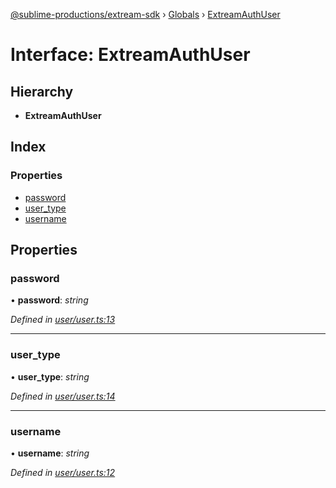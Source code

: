 [@sublime-productions/extream-sdk](../README.md) › [Globals](../globals.md) › [ExtreamAuthUser](extreamauthuser.md)

# Interface: ExtreamAuthUser

## Hierarchy

* **ExtreamAuthUser**

## Index

### Properties

* [password](extreamauthuser.md#password)
* [user_type](extreamauthuser.md#user_type)
* [username](extreamauthuser.md#username)

## Properties

###  password

• **password**: *string*

*Defined in [user/user.ts:13](https://github.com/Extream-SaaS/ex-sdk/blob/936e0b7/src/user/user.ts#L13)*

___

###  user_type

• **user_type**: *string*

*Defined in [user/user.ts:14](https://github.com/Extream-SaaS/ex-sdk/blob/936e0b7/src/user/user.ts#L14)*

___

###  username

• **username**: *string*

*Defined in [user/user.ts:12](https://github.com/Extream-SaaS/ex-sdk/blob/936e0b7/src/user/user.ts#L12)*
